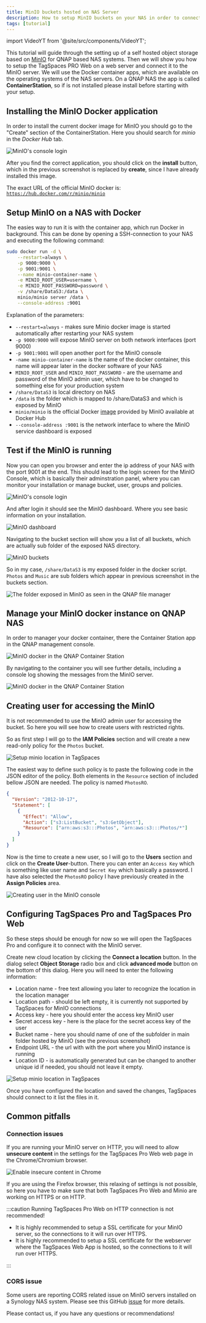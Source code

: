 ```yaml
---
title: MinIO buckets hosted on NAS Server
description: How to setup MinIO buckets on your NAS in order to connect them to a TagSpaces Pro installation?
tags: [tutorial]
---
```


import VideoYT from '@site/src/components/VideoYT';

This tutorial will guide through the setting up of a self hosted object storage based on [MinIO](https://min.io) for QNAP based NAS systems. Then we will show you how to setup the TagSpaces PRO Web on a web server and connect it to the MinIO server. We will use the Docker container apps, which are available on the operating systems of the NAS servers. On a QNAP NAS the app is called **ContainerStation**, so if is not installed please install before starting with your setup.

## Installing the MinIO Docker application

In order to install the current docker image for MinIO you should go to the "Create" section of the ContainerStation. Here you should search for _minio_ in the _Docker Hub_ tab.

![MinIO's console login](tagspaces-web-nas/qnap-installing-minio-container.png)

After you find the correct application, you should click on the **install** button, which in the previous screenshot is replaced by **create**, since I have already installed this image.

The exact URL of the official MinIO docker is: [`https://hub.docker.com/r/minio/minio`](https://hub.docker.com/r/minio/minio)

## Setup MinIO on a NAS with Docker

The easies way to run it is with the container app, which run Docker in background. This can be done by opening a SSH-connection to your NAS and executing the following command:

```bash
sudo docker run -d \
    --restart=always \
    -p 9000:9000 \
    -p 9001:9001 \
    --name minio-container-name \
    -e MINIO_ROOT_USER=username \
    -e MINIO_ROOT_PASSWORD=password \
    -v /share/DataS3:/data \
    minio/minio server /data \
    --console-address :9001
```

Explanation of the parameters:

- `--restart=always` - makes sure Minio docker image is started automatically after restarting your NAS system
- `-p 9000:9000` will expose MinIO server on both network interfaces (port 9000)
- `-p 9001:9001` will open another port for the MinIO console
- `-name minio-container-name` is the name of the docker container, this name will appear later in the docker software of your NAS
- `MINIO_ROOT_USER` and `MINIO_ROOT_PASSWORD` - are the username and password of the MinIO admin user, which have to be changed to something else for your production system
- `/share/DataS3` is local directory on NAS
- `/data` is the folder which is mapped to /share/DataS3 and which is exposed by MinIO
- `minio/minio` is the official Docker [image](https://hub.docker.com/r/minio/minio) provided by MinIO available at Docker Hub
- `--console-address :9001` is the network interface to where the MinIO service dashboard is exposed

## Test if the MinIO is running

Now you can open you browser and enter the ip address of your NAS with the port 9001 at the end. This should lead to the login screen for the MinIO Console, which is basically their adminstration panel, where you can monitor your installation or manage bucket, user, groups and policies.

![MinIO's console login](tagspaces-web-nas/minio-console-login.png)

And after login it should see the MinIO dashboard. Where you see basic information on your installation.

![MinIO dashboard](tagspaces-web-nas/minio-dashboard.png)

Navigating to the bucket section will show you a list of all buckets, which are actually sub folder of the exposed NAS directory.

![MinIO buckets](tagspaces-web-nas/minio-buckets.png)

So in my case, `/share/DataS3` is my exposed folder in the docker script. `Photos` and `Music` are sub folders which appear in previous screenshot in the buckets section.

![The folder exposed in MinIO as seen in the QNAP file manager](tagspaces-web-nas/exposed-folder-in-qnap.png)

## Manage your MinIO docker instance on QNAP NAS

In order to manager your docker container, there the Container Station app in the QNAP management console.

![MinIO docker in the QNAP Container Station](tagspaces-web-nas/container-list-qnap.png)

By navigating to the container you will see further details, including a console log showing the messages from the MinIO server.

![MinIO docker in the QNAP Container Station](tagspaces-web-nas/qnap-container-station-minio.png)

## Creating user for accessing the MinIO

It is not recommended to use the MinIO admin user for accessing the bucket. So here you will see how to create users with restricted rights.

So as first step I will go to the **IAM Policies** section and will create a new read-only policy for the `Photos` bucket.

![Setup minio location in TagSpaces](tagspaces-web-nas/minio-iam-policies.png)

The easiest way to define such policy is to paste the following code in the JSON editor of the policy. Both elements in the `Resource` section of included bellow JSON are needed. The policy is named `PhotosRO`.

```json title="Policy with read only access to the 'Photos' bucket."
{
  "Version": "2012-10-17",
  "Statement": [
    {
      "Effect": "Allow",
      "Action": ["s3:ListBucket", "s3:GetObject"],
      "Resource": ["arn:aws:s3:::Photos", "arn:aws:s3:::Photos/*"]
    }
  ]
}
```

Now is the time to create a new user, so I will go to the **Users** section and click on the **Create User**-button. There you can enter an `Access Key` which is something like user name and `Secret Key` which basically a password. I have also selected the `PhotosRO` policy I have previously created in the **Assign Policies** area.

![Creating user in the MinIO console](tagspaces-web-nas/create-user-minio.png)

## Configuring TagSpaces Pro and TagSpaces Pro Web

So these steps should be enough for now so we will open the TagSpaces Pro and configure it to connect with the MinIO server.

Create new cloud location by clicking the **Connect a location** button. In the dialog select **Object Storage** radio box and click **advanced mode** button on the bottom of this dialog. Here you will need to enter the following information:

- Location name - free text allowing you later to recognize the location in the location manager
- Location path - should be left empty, it is currently not supported by TagSpaces for MinIO connections
- Access key - here you should enter the access key MinIO user
- Secret access key - here is the place for the secret access key of the user
- Bucket name - here you should name of one of the subfolder in main folder hosted by MinIO (see the previous screenshot)
- Endpoint URL - the url with with the port where you MinIO instance is running
- Location ID - is automatically generated but can be changed to another unique id if needed, you should not leave it empty.

![Setup minio location in TagSpaces](tagspaces-web-nas/create-minio-locations.png)

Once you have configured the location and saved the changes, TagSpaces should connect to it list the files in it.

<VideoYT
    youtubeId="uIr4FzgcBMs"
    title="Linking MinIO buckets as locations in TagSpaces Pro or Pro Web"
    posterUrl="/media/videos/tagspaces-connect-s3-bucket.png" 
    height={550}
  />

## Common pitfalls

### Connection issues

If you are running your MinIO server on HTTP, you will need to allow **unsecure content** in the settings for the TagSpaces Pro Web web page in the Chrome/Chromium browser.

![Enable insecure content in Chrome](/media/chrome-insecure-content.png)

If you are using the Firefox browser, this relaxing of settings is not possible, so here you have to make sure that both TagSpaces Pro Web and Minio are working on HTTPS or on HTTP.

:::caution
Running TagSpaces Pro Web on HTTP connection is not recommended!

- It is highly recommended to setup a SSL certificate for your MinIO server, so the connections to it will run over HTTPS.
- It is highly recommended to setup a SSL certificate for the webserver where the TagSpaces Web App is hosted, so the connections to it will run over HTTPS.

:::

### CORS issue

Some users are reporting CORS related issue on MinIO servers installed on a Synology NAS system. Please see this GitHub [issue](https://github.com/minio/minio/issues/11111) for more details.

Please contact us, if you have any questions or recommendations!
